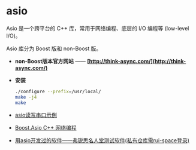 # asio

Asio 是一个跨平台的 C++ 库，常用于网络编程、底层的 I/O 编程等 (low-level I/O)。

Asio 库分为 Boost 版和 non-Boost 版。

- **non-Boost版本官方网站** —— **[http://think-async.com/](http://think-async.com/)**
- **安装**

    ```bash
    ./configure --prefix=/usr/local/
    make -j4
    make
    ```

- [asio读写串口示例](asio.com.eg.md)
- [Boost.Asio C++ 网络编程](boost.asio.c++.programming/readme.md)
- [用asio开发过的软件——弗锐思名人堂测试软件(私有仓库需rui-space登录)](https://github.com/rui-space/myfrs.halloffame/tree/master/halloffame.test)
